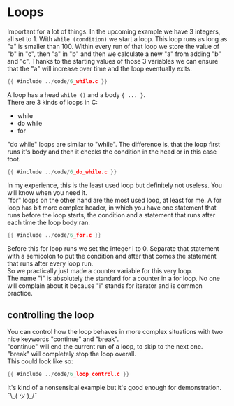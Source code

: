 # Loops

Important for a lot of things. In the upcoming example we have 3 integers, all
set to 1. With `while (condition)` we start a loop. This loop runs as long as
"a" is smaller than 100. Within every run of that loop we store the value of "b"
in "c", then "a" in "b" and then we calculate a new "a" from adding "b" and "c".
Thanks to the starting values of those 3 variables we can ensure that the "a"
will increase over time and the loop eventually exits.  

```c
{{ #include ../code/6_while.c }}
```

A loop has a head `while ()` and a body `{ ... }`.  
There are 3 kinds of loops in C:  

- while
- do while
- for

"do while" loops are similar to "while". The difference is, that the loop first
runs it's body and then it checks the condition in the head or in this case
foot.  

```c
{{ #include ../code/6_do_while.c }}
```

In my experience, this is the least used loop but definitely not useless. You
will know when you need it.  
"for" loops on the other hand are the most used loop, at least for me. A for
loop has bit more complex header, in which you have one statement that runs
before the loop starts, the condition and a statement that runs after each time
the loop body ran.  

```c
{{ #include ../code/6_for.c }}
```

Before this for loop runs we set the integer i to 0. Separate that statement
with a semicolon to put the condition and after that comes the statement that
runs after every loop run.  
So we practically just made a counter variable for this very loop.  
The name "i" is absolutely the standard for a counter in a for loop. No one will
complain about it because "i" stands for iterator and is common practice.  

## controlling the loop

You can control how the loop behaves in more complex situations with two nice
keywords "continue" and "break".  
"continue" will end the current run of a loop, to skip to the next one.  
"break" will completely stop the loop overall.  
This could look like so:  

```c
{{ #include ../code/6_loop_control.c }}
```

It's kind of a nonsensical example but it's good enough for demonstration.  
¯\\\_( ツ )\_/¯
